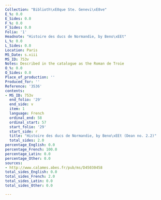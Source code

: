 ```yaml
---
Collection: "Biblioth\xE8que Ste. Genevi\xE8ve"
E_%: 0.0
E_Sides: 0.0
F_%: 0.0
F_Sides: 0.0
Folia: '1'
Headnote: "Histoire des ducs de Normandie, by Beno\xEEt"
L_%: 0.0
L_Sides: 0.0
Location: Paris
MS_Date: s.xiii
MS_ID: 753v
Notes: Described in the catalogue as the Roman de Troie
O_%: 0.0
O_Sides: 0.0
Place_of_production: ''
Produced_for: ''
Reference: '3536'
contents:
- MS_ID: 753v
  end_folio: '29'
  end_side: v
  item: 1
  language: French
  ordinal_end: 58
  ordinal_start: 57
  start_folio: '29'
  start_side: r
  title: "Histoire des ducs de Normandie, by Beno\xEEt (Dean no. 2.2)"
  total_sides: 2.0
percentage_English: 0.0
percentage_French: 100.0
percentage_Latin: 0.0
percentage_Other: 0.0
sources:
- http://www.calames.abes.fr/pub/ms/D45030458
total_sides_English: 0.0
total_sides_French: 2.0
total_sides_Latin: 0.0
total_sides_Other: 0.0

---
```


